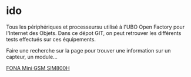 # ido
Tous les périphériques et processeursu utilisé à l'UBO Open Factory pour l'Internet des Objets. Dans ce dépot GIT, on peut retrouver les différents tests effectués sur ces équipements.

Faire une recherche sur la page pour trouver une information sur un capteur, un module...

[FONA Mini GSM SIM800H](https://github.com/UBO-Open-factory/ido/tree/main/Module%203G/FONA-SIM800H)
